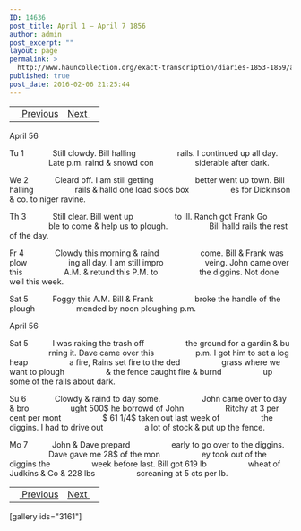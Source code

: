 ```yaml
---
ID: 14636
post_title: April 1 – April 7 1856
author: admin
post_excerpt: ""
layout: page
permalink: >
  http://www.hauncollection.org/exact-transcription/diaries-1853-1859/april-1-april-7-1856/
published: true
post_date: 2016-02-06 21:25:44
---
```

<table style="width: 100%;" align="center">
<tbody>
<tr>
<td><a href="http://www.hauncollection.org/version-2/diaries-1853-1859/march-27-march-31-1856/"><img src="https://lh3.googleusercontent.com/-EFJpxxNiPNw/VqgtWBCZrMI/AAAAAAAAAFU/WfY4lPFWWkg/s800-Ic42/Soeb-Plain-Arrows-8-10px.png" alt="" width="10" height="10" /> Previous</a></td>
<td style="text-align: right;"><a href="http://www.hauncollection.org/version-2/diaries-1853-1859/april-7-april-11-1856/">Next <img src="https://lh3.googleusercontent.com/-67k0cYlpXHw/VqgtWKz1MXI/AAAAAAAAAFU/k9PW_Piyurk/s800-Ic42/Soeb-Plain-Arrows-5-10px.png" alt="" width="10" height="10" /></a></td>
</tr>
</tbody>
</table>
April 56

Tu 1             Still clowdy. Bill halling
<span style="margin-left: 70px;">rails. I continued up all day.
<span style="margin-left: 70px;">Late p.m. raind &amp; snowd con
<span style="margin-left: 70px;">siderable after dark.</span></span></span>

We 2            Cleard off. I am still getting
<span style="margin-left: 70px;">better went up town. Bill halling
<span style="margin-left: 70px;">rails &amp; halld one load sloos box
<span style="margin-left: 70px;">es for Dickinson &amp; co. to niger ravine.</span></span></span>

Th 3            Still clear. Bill went up
<span style="margin-left: 70px;">to Ill. Ranch got Frank Go
<span style="margin-left: 70px;">ble to come &amp; help us to plough.
<span style="margin-left: 70px;">Bill halld rails the rest of the day.</span></span></span>

Fr 4              Clowdy this morning &amp; raind
<span style="margin-left: 70px;">come. Bill &amp; Frank was plow
<span style="margin-left: 70px;">ing all day. I am still impro
<span style="margin-left: 70px;">veing. John came over this
<span style="margin-left: 70px;">A.M. &amp; retund this P.M. to
<span style="margin-left: 70px;">the diggins. Not done well this week.</span></span></span></span></span>

Sat 5           Foggy this A.M. Bill &amp; Frank
<span style="margin-left: 70px;">broke the handle of the plough
<span style="margin-left: 70px;">mended by noon ploughing p.m.</span></span>

April 56

Sat 5           I was raking the trash off
<span style="margin-left: 70px;">the ground for a gardin &amp; bu
<span style="margin-left: 70px;">rning it. Dave came over this
<span style="margin-left: 70px;">p.m. I got him to set a log heap
<span style="margin-left: 70px;">a fire, Rains set fire to the ded
<span style="margin-left: 70px;">grass where we want to plough
<span style="margin-left: 70px;">&amp; the fence caught fire &amp; burnd
<span style="margin-left: 70px;">up some of the rails about dark.</span></span></span></span></span></span></span>

Su 6             Clowdy &amp; raind to day some.
<span style="margin-left: 70px;">John came over to day &amp; bro
<span style="margin-left: 70px;">ught 500$ he borrowd of John
<span style="margin-left: 70px;">Ritchy at 3 per cent per mont
<span style="margin-left: 70px;">$ 61 1/4$ taken out last week of
<span style="margin-left: 70px;">the diggins. I had to drive out
<span style="margin-left: 70px;">a lot of stock &amp; put up the fence.</span></span></span></span></span></span>

Mo 7           John &amp; Dave prepard
<span style="margin-left: 70px;">early to go over to the diggins.
<span style="margin-left: 70px;">Dave gave me 28$ of the mon
<span style="margin-left: 70px;">ey took out of the diggins the
<span style="margin-left: 70px;">week before last. Bill got 619 lb
<span style="margin-left: 70px;">wheat of Judkins &amp; Co &amp; 228 lbs
<span style="margin-left: 70px;">screaning at 5 cts per lb.</span></span></span></span></span></span>
<table style="width: 100%;" align="center">
<tbody>
<tr>
<td><a href="http://www.hauncollection.org/version-2/diaries-1853-1859/march-27-march-31-1856/"><img src="https://lh3.googleusercontent.com/-EFJpxxNiPNw/VqgtWBCZrMI/AAAAAAAAAFU/WfY4lPFWWkg/s800-Ic42/Soeb-Plain-Arrows-8-10px.png" alt="" width="10" height="10" /> Previous</a></td>
<td style="text-align: right;"><a href="http://www.hauncollection.org/version-2/diaries-1853-1859/april-7-april-11-1856/">Next <img src="https://lh3.googleusercontent.com/-67k0cYlpXHw/VqgtWKz1MXI/AAAAAAAAAFU/k9PW_Piyurk/s800-Ic42/Soeb-Plain-Arrows-5-10px.png" alt="" width="10" height="10" /></a></td>
</tr>
</tbody>
</table>
[gallery ids="3161"]